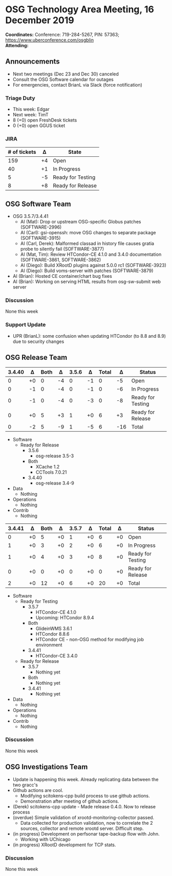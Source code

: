 # OSG Technology Area Meeting, 16 December 2019

**Coordinates:** Conference: 719-284-5267, PIN: 57363; <https://www.uberconference.com/osgblin>  
**Attending:**   


## Announcements

-   Next two meetings (Dec 23 and Dec 30) canceled
-   Consult the OSG Software calendar for outages
-   For emergencies, contact BrianL via Slack (force notification)


### Triage Duty

-   This week: Edgar
-   Next week: TimT
-   8 (+0) open FreshDesk tickets
-   0 (+0) open GGUS ticket


### JIRA

| # of tickets | &Delta; | State             |
|------------ |------- |----------------- |
| 159          | +4      | Open              |
| 40           | +1      | In Progress       |
| 5            | -5      | Ready for Testing |
| 8            | +8      | Ready for Release |


## OSG Software Team

-   OSG 3.5.7/3.4.41  
    -   AI (Mat): Drop or upstream OSG-specific Globus patches (SOFTWARE-2996)
    -   AI (Carl): gsi-openssh: move OSG changes to separate package (SOFTWARE-3915)
    -   AI (Carl, Derek): Malformed classad in history file causes gratia probe to silently fail (SOFTWARE-3877)
    -   AI (Mat, Tim): Review HTCondor-CE 4.1.0 and 3.4.0 documentation (SOFTWARE-3861, SOFTWARE-3862)
    -   AI (Diego): Build XRootD plugins against 5.0.0 rc1 (SOFTWARE-3923)
    -   AI (Diego): Build voms-server with patches (SOFTWARE-3879)
-   AI (Brian): Hosted CE container/chart bug fixes
-   AI (Brian): Working on serving HTML results from osg-sw-submit web server


### Discussion

None this week  


### Support Update

-   UPR (BrianL): some confusion when updating HTCondor (to 8.8 and 8.9) due to security changes


## OSG Release Team

| 3.4.40 | &Delta; | Both | &Delta; | 3.5.6 | &Delta; | Total | &Delta; | Status            |
| ------ | ------- | ---- | ------- | ----- | ------- | ----- | ------- | ----------------- |
| 0      | +0      | 0    | -4      | 0     | -1      | 0     | -5      | Open              |
| 0      | -1      | 0    | -4      | 0     | -1      | 0     | -6      | In Progress       |
| 0      | -1      | 0    | -4      | 0     | -3      | 0     | -8      | Ready for Testing |
| 0      | +0      | 5    | +3      | 1     | +0      | 6     | +3      | Ready for Release |
| 0      | -2      | 5    | -9      | 1     | -5      | 6     | -16     | Total             |

-   Software  
    -   Ready for Release  
        -   3.5.6  
            -   osg-release 3.5-3
        -   Both  
            -   XCache 1.2
            -   CCTools 7.0.21
        -   3.4.40  
            -   osg-release 3.4-9
-   Data  
    -   Nothing
-   Operations  
    -   Nothing
-   Contrib  
    -   Nothing

| 3.4.41 | &Delta; | Both | &Delta; | 3.5.7 | &Delta; | Total | &Delta; | Status            |
| ------ | ------- | ---- | ------- | ----- | ------- | ----- | ------- | ----------------- |
| 0      | +0      | 5    | +0      | 1     | +0      | 6     | +0      | Open              |
| 1      | +0      | 3    | +0      | 2     | +0      | 6     | +0      | In Progress       |
| 1      | +0      | 4    | +0      | 3     | +0      | 8     | +0      | Ready for Testing |
| 0      | +0      | 0    | +0      | 0     | +0      | 0     | +0      | Ready for Release |
| 2      | +0      | 12   | +0      | 6     | +0      | 20    | +0      | Total             |

-   Software  
    -   Ready for Testing  
        -   3.5.7  
            -   HTCondor-CE 4.1.0
            -   Upcoming: HTCondor 8.9.4
        -   Both  
            -   GlideinWMS 3.6.1
            -   HTCondor 8.8.6
            -   HTCondor CE - non-OSG method for modifying job environment
        -   3.4.41  
            -   HTCondor-CE 3.4.0
    -   Ready for Release  
        -   3.5.7  
            -   Nothing yet
        -   Both  
            -   Nothing yet
        -   3.4.41  
            -   Nothing yet
-   Data  
    -   Nothing
-   Operations  
    -   Nothing
-   Contrib  
    -   Nothing


### Discussion

None this week  


## OSG Investigations Team

-   Update is happening this week.  Already replicating data between the two gracc's
-   Github actions are cool.  
    -   Modifying scitokens-cpp build process to use github actions.
    -   Demonstration after meeting of github actions.
-   (Derek) scitokens-cpp update - Made release 0.4.0.  Now to release process
-   (overdue) Simple validation of xrootd-monitoring-collector passed.  
    -   Data collected for production validation, now to correlate the 2 sources, collector and remote xrootd server.  Difficult step.
-   (in progress) Development on perfsonar tape-backup flow with John.  
    -   Working with UChicago
-   (in progress) XRootD development for TCP stats.


### Discussion

None this week

